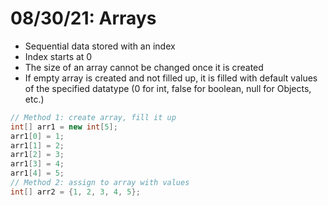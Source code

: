 # 08/30/21: Arrays 

- Sequential data stored with an index 
- Index starts at 0
- The size of an array cannot be changed once it is created 
- If empty array is created and not filled up, it is filled with default values of the specified datatype (0 for int, false for boolean, null for Objects, etc.)

```java
// Method 1: create array, fill it up
int[] arr1 = new int[5];
arr1[0] = 1;
arr1[1] = 2;
arr1[2] = 3;
arr1[3] = 4;
arr1[4] = 5;
// Method 2: assign to array with values 
int[] arr2 = {1, 2, 3, 4, 5};
```